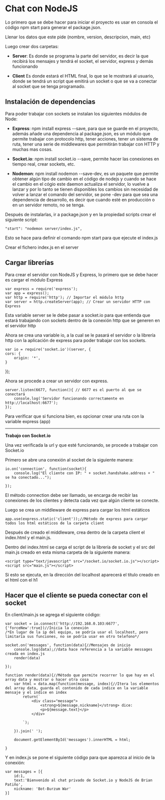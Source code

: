 # Chat con NodeJS

Lo primero que se debe hacer para iniciar el proyecto es usar en consola el código npm start para generar el package.json.

Llenar los datos que este pide (nombre, version, descripcion, main, etc)

Luego crear dos carpetas:

- **Server**: Es donde se programa la parte del servidor, es decir la que recibirá los mensajes y tendrá el socket, el servidor, express y demás funcionando

- **Client** Es donde estará el HTML final, lo que se le mostrará al usuario, donde se tendrá un script que emitirá un socket o que se va a conectar al socket que se tenga programado.

## Instalación de dependencias

Para poder trabajar con sockets se instalan los siguientes módulos de Node:
- **Express**: npm install express --save, para que se guarde en el proyecto, además añade una dependencia al package.json, es un módulo que permite trabajar con protocolo http, tener acciones, tener un sistema de ruta, tener una serie de middlewares que permitirán trabajar con HTTP y muchas mas cosas.

- **Socket.io**: npm install socket.io --save, permite hacer las conexiones en tiempo real, crear sockets, etc.

- **Nodemon**: npm install nodemon --save-dev,  es un paquete que permite obtener algún tipo de cambio en el código de nodejs y cuando se hace el cambio en el cógio este daemon actualiza el servidor, lo vuelve a lanzar y por lo tanto se tienen disponibles los cambios sin necesidad de volver a lanzar el comando del servidor, se pone -dev para que sea una dependencia de desarrollo, es decir que cuando esté en producción o en un servidor remoto, no se tenga.

Después de instalarlas, ir a package.json y en la propiedad scripts crear el siguiente script:

    "start": "nodemon server/index.js",

Esto se hace para definir el comando npm start para que ejecute el index.js

Crear el fichero index.js en el server

## Cargar librerías

Para crear el servidor con NodeJS y Express, lo primero que se debe hacer es cargar el módulo Express

    var express = require('express');
    var app = express();
    var http = require('http'); // Importar el módulo http
    var server = http.createServer(app); // Crear un servidor HTTP con Express

Esta variable server se le debe pasar a socket.io para que entienda que estará trabajando con sockets dentro de la conexión http que se generen en el servidor http

Ahora se crea una variable io, a la cual se le pasará el servidor o la librería http con la aplicación de express para poder trabajar con los sockets.

    var io = require('socket.io')(server, {
    cors: {
        origin: '*',
    }
});

Ahora se procede a crear un servidor con express.

    server.listen(6677, function(){ // 6677 es el puerto al que se conectará
        console.log('Servidor funcionando correctamente en http://localhost:6677');
    });

Para verificar que si funciona bien, es opcionar crear una ruta con la variable express (app)

---

**Trabajo con Socket.io**

Una vez verificada la url y que esté funcionando, se procede a trabajar con Socket.io

Primero se abre una conexión al socket de la siguiente manera:

    io.on('connection', function(socket){
        console.log("El cliente con IP: " + socket.handshake.address + " se ha conectado...");

    });

El método connection debe ser llamado, se encarga de recibir las conexiones de los clientes y detecta cada vez que algún cliente se conecte.

Luego se crea un middleware de express para cargar los html estáticos

    app.use(express.static('client'));//Método de express para cargar todos los html estáticos de la carpeta client

Después de creado el middleware, crea dentro de la carpeta client el index.html y el main.js.

Dentro del index.html se carga el script de la librería de socket y el src del main.js creado en esta misma carpeta de la siguiente manera:

    <script type="text/javascript" src="/socket.io/socket.io.js"></script>
    <script src="main.js"></script>

Si esto se ejecuta, en la dirección del localhost aparecerá el título creado en el html con el h1

## Hacer que el cliente se pueda conectar con el socket

En client/main.js se agrega el siguiente código:

    var socket = io.connect('http://192.168.0.103:6677', {'forceNew':true})//Inicia la conexión 
    /*En lugar de la ip del equipo, se podría usar el localhost, pero limitaría sus funciones, no se podría usar en otro telefono*/

    socket.on('messages', function(data){//Mensajes de inicio
        console.log(data);//data hace referencia a la variable messages creada en index.js
        render(data)

    });

    function render(data){//Método que permite recorrer lo que hay en el array data y mostrar o hacer otra cosa
        var html = data.map(function(message, index){//Itera los elementos del array data, guarda el contenido de cada indice en la variable mensaje y el indice en index
            return(`
                <div class="message">
                    <strong>${message.nickname}</strong> dice:
                    <p>${message.text}</p>
                </div>

            `);

        }).join(' ');

        document.getElementById('messages').innerHTML = html;   

    }

Y en index.js se pone el siguiente código para que aparezca al inicio de la conexión:

    var messages = [{
        id:1,
        text:'Bienvenido al chat privado de Socket.io y NodeJS de Brian Patiño',
        nickname: 'Bot-Burzum War'
    }]